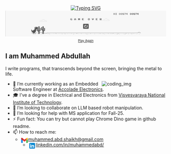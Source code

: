 <div align="center"><a href="https://git.io/typing-svg"><img src="https://readme-typing-svg.demolab.com?font=Shadows+Into+Light&size=30&duration=2000&pause=1000&center=true&random=true&width=435&lines=Bonjour+%F0%9F%91%8B;Hola+%F0%9F%91%8B;Hello%2C+There+%F0%9F%91%8B" alt="Typing SVG" /></a></div>

<div align="center">
  <a href="https://abd-01.github.io/mQnWbEvRcTxYzU/" target="_blank">
    <img src="dino2.png" alt="" width="100%" height="70%">
  </a>
  <a href="https://abd-01.github.io/mQnWbEvRcTxYzU/" target="_blank"><small><small>Play Again</small></small></a>
</div>


## I am Muhammed Abdullah
I write programs, that transcends beyond the screen, bringing the metal to life.

<!--  
Where code meets circuits, and software dances with hardware – because the thrill of programming is best felt when it moves beyond the screen. 

Writing code that resonates with hardware, because true magic happens when software and circuits harmonize.

Coding with a passion for hardware – because great software extends beyond the screen.
-->


<img align="right" alt="coding_img" width="40%" src="https://media.giphy.com/media/RbDKaczqWovIugyJmW/giphy.gif">

- 🔭 I’m currently working as an Embedded Software Engineer at [Accolade Electronics](https://accoladeelectronics.com/).
- 🎓 I’ve a degree in Electrical and Electronics from [Visvesvaraya National Institute of Technology](https://en.wikipedia.org/wiki/Visvesvaraya_National_Institute_of_Technology_Nagpur).
- 🤖 I’m looking to collaborate on LLM based robot manipulation.
- 🤔 I’m looking for help with MS application for Fall-25.
- ⚡ Fun fact: You can try but cannot play Chrome Dino game in github readme.
- 📫 How to reach me: 
  - <a target="_blank" href="mailto:muhammed.abd.shaikh@gmail.com"><img align="left" alt="Gmail" width="24px" src="gmail.svg" />muhammed.abd.shaikh@gmail.com</a>
  - <a target="_blank" href="https://www.linkedin.com/in/muhammedabd/"><img align="left" alt="Gmail" width="24px" src="linkedin.svg" />linkedin.com/in/muhammedabd/</a>


<!-- 2. - 🌱 I’m currently learning RTOS, CAN  -->
<!-- - 💬 Ask me about  -->
